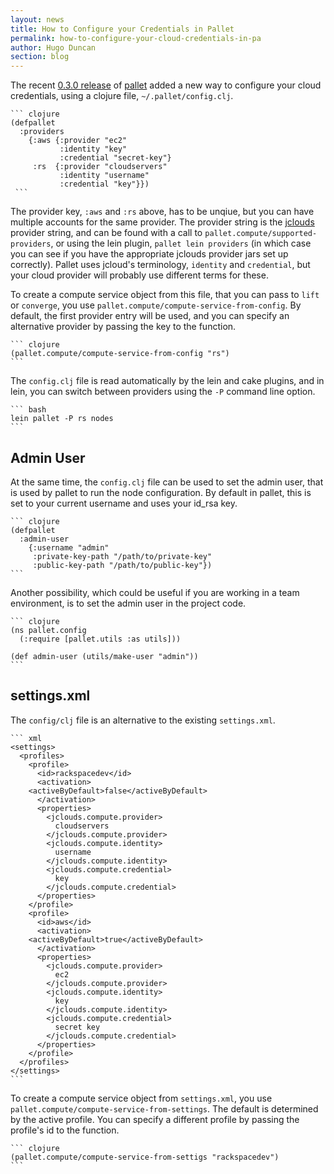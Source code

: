 ```yaml
---
layout: news
title: How to Configure your Credentials in Pallet
permalink: how-to-configure-your-cloud-credentials-in-pa
author: Hugo Duncan
section: blog
---
```

The recent
[0.3.0 release](http://palletops.com/pallet-release-030-agile-cloud-development)
of [pallet](https://github.com/hugoduncan/pallet) added a new way to configure
your cloud credentials, using a clojure file, `~/.pallet/config.clj`.

    ``` clojure
    (defpallet
      :providers
        {:aws {:provider "ec2"
               :identity "key"
               :credential "secret-key"}
         :rs  {:provider "cloudservers"
               :identity "username"
               :credential "key"}})
     ```

The provider key, `:aws` and `:rs` above, has to be unqiue, but you can have
multiple accounts for the same provider. The provider string is the
[jclouds](http://jclouds.org/) provider string, and can be found with a call to
`pallet.compute/supported-providers`, or using the lein plugin,
`pallet lein providers` (in which case you can see if you have the appropriate
jclouds provider jars set up correctly).  Pallet uses jcloud's terminology,
`identity` and `credential`, but your cloud provider will probably use different
terms for these.

To create a compute service object from this file, that you can pass to `lift`
or `converge`, you use `pallet.compute/compute-service-from-config`. By default,
the first provider entry will be used, and you can specify an alternative
provider by passing the key to the function.

    ``` clojure
    (pallet.compute/compute-service-from-config "rs")
    ```

The `config.clj` file is read automatically by the lein and cake plugins, and
in lein, you can switch between providers using the `-P` command line option.

    ``` bash
    lein pallet -P rs nodes
    ```


## Admin User

At the same time, the `config.clj` file can be used to set the admin user, that
is used by pallet to run the node configuration. By default in pallet, this is
set to your current username and uses your id_rsa key.

    ``` clojure
    (defpallet
      :admin-user
        {:username "admin"
         :private-key-path "/path/to/private-key"
         :public-key-path "/path/to/public-key"})
    ```

Another possibility, which could be useful if you are working in a team
environment, is to set the admin user in the project code.

    ``` clojure
    (ns pallet.config
      (:require [pallet.utils :as utils]))

    (def admin-user (utils/make-user "admin"))
    ```

## settings.xml

The `config/clj` file is an alternative to the existing `settings.xml`.

    ``` xml
    <settings>
      <profiles>
        <profile>
          <id>rackspacedev</id>
          <activation>
	    <activeByDefault>false</activeByDefault>
          </activation>
          <properties>
            <jclouds.compute.provider>
              cloudservers
            </jclouds.compute.provider>
            <jclouds.compute.identity>
              username
            </jclouds.compute.identity>
            <jclouds.compute.credential>
              key
            </jclouds.compute.credential>
          </properties>
        </profile>
        <profile>
          <id>aws</id>
          <activation>
	    <activeByDefault>true</activeByDefault>
          </activation>
          <properties>
            <jclouds.compute.provider>
              ec2
            </jclouds.compute.provider>
            <jclouds.compute.identity>
              key
            </jclouds.compute.identity>
            <jclouds.compute.credential>
              secret key
            </jclouds.compute.credential>
          </properties>
        </profile>
      </profiles>
    </settings>
    ```


To create a compute service object from `settings.xml`, you use
`pallet.compute/compute-service-from-settings`. The default is determined by the
active profile. You can specify a different profile by passing the profile's id
to the function.

    ``` clojure
    (pallet.compute/compute-service-from-settigs "rackspacedev")
    ```
